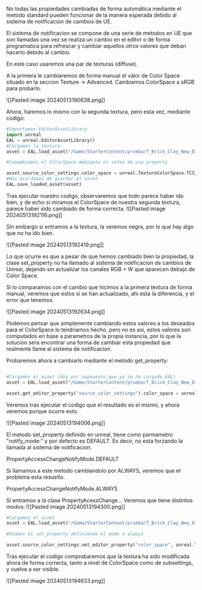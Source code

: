 No todas las propiedades cambiadas de forma automática mediante el metodo standard pueden funcionar de la manera esperada debido al sistema de notificacion de cambios de UE.

El sistema de notificacion se compone de una serie de metodos en UE que son llamadas una vez se realiza un cambio en el editor o de forma programatica para refrescar y cambiar aquellos otros valores que deban hacerlo debido al cambio.

En este caso usaremos una par de texturas (diffuse).

A la primera le cambiaremos de forma manual  el valor de Color Space situado en la seccion Texture -> Advanced.
Cambiamos ColorSpace a sRGB para probarlo.

![[Pasted image 20240513190638.png]]

Ahora, haremos lo mismo con la segunda textura, pero esta vez, mediante codigo:

```python
#Importamos EditorAssetLibrary
import unreal
EAL = unreal.EditorAssetLibrary()
#Cargamos la textura
asset = EAL.load_asset("/Game/StarterContent/prueba/T_Brick_Clay_New_D1")

#Camambiamos el ColorSpace mediante el seteo de una property

asset.source_color_settings.color_space = unreal.TextureColorSpace.TCS_S_RGB
#Nos acordamos de guardar el asset
EAL.save_loaded_asset(asset)
```

Tras ejecutar nuestro codigo, observaremos que todo parece haber ido bien, y de echo si miramos el ColorSpace de nuestra segunda textura, parece haber sido cambiado de forma correcta.
![[Pasted image 20240513192116.png]]


Sin embargo si entramos a la textura, la veremos negra, por lo que hay algo que no ha ido bien.

![[Pasted image 20240513192419.png]]

Lo que ocurre es que a pesar de que hemos cambiado bien la propiedad, la clase set_property no ha llamado al sistema de notificacion de cambios de Unreal, dejando sin actualizar los canales RGB + W que aparecen debajo de Color Space.

Si lo comparamos con el cambio que hicimos a la primera textura de forma manual, veremos que estos si se han actualizado, ahi esta la diferencia, y el error que tenemos.

![[Pasted image 20240513192634.png]]


Podemos pensar que simplemente cambiando estos valores a los deseados para el ColorSpace lo tendriamos hecho, pero no es asi, estos valores son computados en base a parametros de la propia instancia, por lo que la solucion sera encontrar una forma de cambiar esta propiedad que realmente llame al sistema de notificacion.


Probaremos ahora a cambiarlo mediante el metodo get_property:

```python

#Cargamos el asset (doy por supouesto que ya se ha cargado EAL)
asset = EAL.load_asset("/Game/StarterContent/prueba/T_Brick_Clay_New_D1")

asset.get_editor_property("source_color_settings").color_space = unreal.TextureColorSpace.TCS_S_RGB

```

Veremos tras ejecutar el codigo que el resultado es el mismo, y ahora veremos porque ocurre esto.

![[Pasted image 20240513194006.png]]

El metodo set_property definido en unreal, tiene como parmametro "notify_mode:" y por defecto es DEFAULT.
Es decir, no esta forzando la llamada al sistema de notificacion.

PropertyAccessChangeNotifyMode.DEFAULT

Si llamamos a este metodo cambiandolo por ALWAYS, veremos que el problema esta resuelto.

PropertyAccessChangeNotifyMode.ALWAYS


Si entramos a la clase PropertyAcessChange...
Veremos que tiene distintos modos:
![[Pasted image 20240513194300.png]]


```python
#Cargamos el asset
asset = EAL.load_asset("/Game/StarterContent/prueba/T_Brick_Clay_New_D1")

#Usamos el set_property definiendo el modo a always

asset.source_color_settings.set_editor_property("color_space", unreal.TextureColorSpace.TCS_S_RGB, unreal.PropertyAccessChangeNotifyMode.ALWAYS)
```


Tras ejecutar el codigo comprobaremos que la textura ha sido modificada ahora de forma correcta, tanto a nivel de ColorSpace como de subsettings, y vuelve a ser visible.

![[Pasted image 20240513194633.png]]